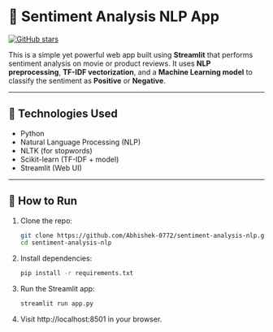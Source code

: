 # 💬 Sentiment Analysis NLP App
[![GitHub stars](https://img.shields.io/github/stars/Abhishek-0772/sentiment-analysis-nlp?style=social)](https://github.com/Abhishek-0772/sentiment-analysis-nlp/stargazers)

This is a simple yet powerful web app built using **Streamlit** that performs sentiment analysis on movie or product reviews. It uses **NLP preprocessing**, **TF-IDF vectorization**, and a **Machine Learning model** to classify the sentiment as **Positive** or **Negative**.

---

## 🧠 Technologies Used

- Python
- Natural Language Processing (NLP)
- NLTK (for stopwords)
- Scikit-learn (TF-IDF + model)
- Streamlit (Web UI)

---

## 🚀 How to Run

1. Clone the repo:
   ```bash
   git clone https://github.com/Abhishek-0772/sentiment-analysis-nlp.git
   cd sentiment-analysis-nlp

2. Install dependencies:
   ```bash
   pip install -r requirements.txt

3. Run the Streamlit app:
   ```bash
   streamlit run app.py

4. Visit http://localhost:8501 in your browser.


